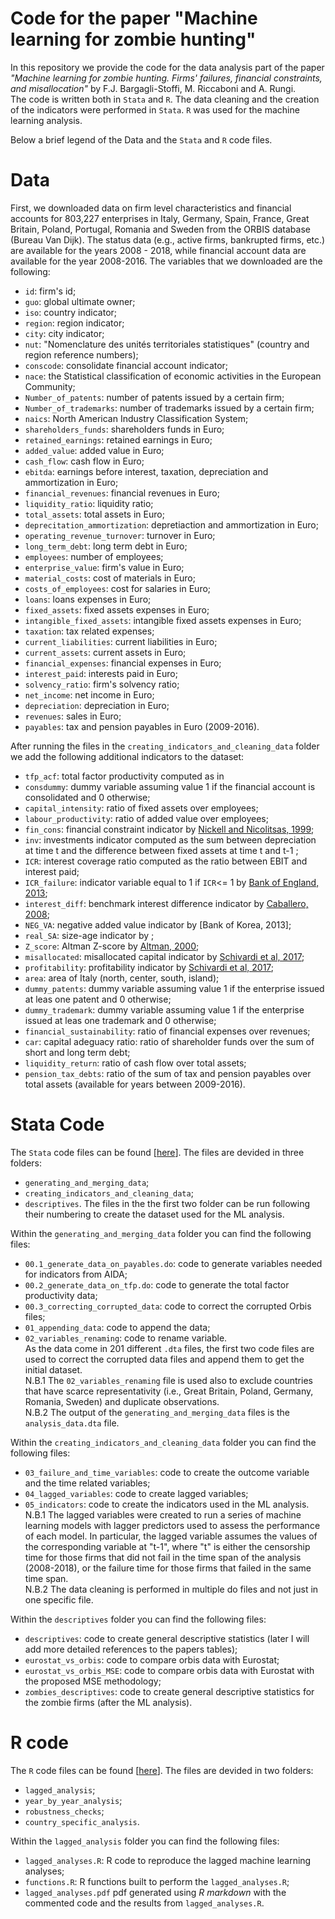 # Code for the paper "Machine learning for zombie hunting"

In this repository we provide the code for the data analysis part of the paper _"Machine learning for zombie hunting. Firms' failures, financial constraints, and misallocation"_ by F.J. Bargagli-Stoffi, M. Riccaboni and A. Rungi. <br />
The code is written both in <tt>`Stata`</tt> and <tt>`R`</tt>. The data cleaning and the creation of the indicators were performed in <tt>`Stata`</tt>. <tt>`R`</tt> was used for the machine learning analysis.

Below a brief legend of the Data and the <tt>`Stata`</tt> and <tt>`R`</tt> code files. 

# Data

First, we downloaded data on firm level characteristics and financial accounts for 803,227 enterprises in Italy, Germany, Spain, France, Great Britain, Poland, Portugal, Romania and Sweden from the ORBIS database (Bureau Van Dijk). The status data (e.g., active firms, bankrupted firms, etc.) are available for the years 2008 - 2018, while financial account data are available for the year 2008-2016.
The variables that we downloaded are the following: 

* <tt>`id`</tt>: firm's id;
* <tt>`guo`</tt>: global ultimate owner;
* <tt>`iso`</tt>: country indicator;
* <tt>`region`</tt>: region indicator;
* <tt>`city`</tt>: city indicator;
* <tt>`nut`</tt>: "Nomenclature des unités territoriales statistiques" (country and region reference numbers);
* <tt>`conscode`</tt>: consolidate financial account indicator;
* <tt>`nace`</tt>: the Statistical classification of economic activities in the European Community;
* <tt>`Number_of_patents`</tt>: number of patents issued by a certain firm;
* <tt>`Number_of_trademarks`</tt>: number of trademarks issued by a certain firm;
* <tt>`naics`</tt>: North American Industry Classification System;
* <tt>`shareholders_funds`</tt>: shareholders funds in Euro;
* <tt>`retained_earnings`</tt>: retained earnings in Euro;
* <tt>`added_value`</tt>: added value in Euro;
* <tt>`cash_flow`</tt>: cash flow in Euro;
* <tt>`ebitda`</tt>: earnings before interest, taxation, depreciation and ammortization in Euro;
* <tt>`financial_revenues`</tt>: financial revenues in Euro;
* <tt>`liquidity_ratio`</tt>: liquidity ratio;
* <tt>`total_assets`</tt>: total assets in Euro;
* <tt>`deprecitation_ammortization`</tt>: depretiaction and ammortization in Euro;
* <tt>`operating_revenue_turnover`</tt>: turnover in Euro;
* <tt>`long_term_debt`</tt>: long term debt in Euro;
* <tt>`employees`</tt>: number of employees;
* <tt>`enterprise_value`</tt>: firm's value in Euro;
* <tt>`material_costs`</tt>: cost of materials in Euro;
* <tt>`costs_of_employees`</tt>: cost for salaries in Euro;
* <tt>`loans`</tt>: loans expenses in Euro;
* <tt>`fixed_assets`</tt>: fixed assets expenses in Euro;
* <tt>`intangible_fixed_assets`</tt>: intangible fixed assets expenses in Euro; 
* <tt>`taxation`</tt>: tax related expenses;
* <tt>`current_liabilities`</tt>: current liabilities in Euro;
* <tt>`current_assets`</tt>: current assets in Euro;
* <tt>`financial_expenses`</tt>: financial expenses in Euro;
* <tt>`interest_paid`</tt>: interests paid in Euro;
* <tt>`solvency_ratio`</tt>: firm's solvency ratio;
* <tt>`net_income`</tt>: net income in Euro;
* <tt>`depreciation`</tt>: depreciation in Euro;
* <tt>`revenues`</tt>: sales in Euro;
* <tt>`payables`</tt>: tax and pension payables in Euro (2009-2016).

After running the files in the <tt>`creating_indicators_and_cleaning_data`</tt> folder we add the following additional indicators to the dataset:
* <tt>`tfp_acf`</tt>: total factor productivity computed as in []()
* <tt>`consdummy`</tt>: dummy variable assuming value 1 if the financial account is consolidated and 0 otherwise;
* <tt>`capital_intensity`</tt>: ratio of fixed assets over employees;
* <tt>`labour_productivity`</tt>: ratio of added value over employees;
* <tt>`fin_cons`</tt>: financial constraint indicator by [Nickell and Nicolitsas, 1999](https://econpapers.repec.org/article/eeeeecrev/v_3a43_3ay_3a1999_3ai_3a8_3ap_3a1435-1456.html);
* <tt>`inv`</tt>: investments indicator computed as the sum between depreciation at time t and the difference between fixed assets at time t and t-1 ;
* <tt>`ICR`</tt>: interest coverage ratio computed as the ratio between EBIT and interest paid;
* <tt>`ICR_failure`</tt>: indicator variable equal to 1 if <tt>`ICR`</tt><= 1 by [Bank of England, 2013](https://www.bankofengland.co.uk/inflation-report/2013/august-2013);
* <tt>`interest_diff`</tt>: benchmark interest difference indicator by [Caballero, 2008](https://www.aeaweb.org/articles?id=10.1257/aer.98.5.1943);
* <tt>`NEG_VA`</tt>: negative added value indicator by [Bank of Korea, 2013];
* <tt>`real_SA`</tt>: size-age indicator by ; 
* <tt>`Z_score`</tt>: Altman Z-score by [Altman, 2000](http://pages.stern.nyu.edu/~ealtman/Zscores.pdf);
* <tt>`misallocated`</tt>: misallocated capital indicator by [Schivardi et al, 2017](https://www.bis.org/publ/work669.pdf);
* <tt>`profitability`</tt>: profitability indicator by [Schivardi et al, 2017](https://www.bis.org/publ/work669.pdf);
* <tt>`area`</tt>: area of Italy (north, center, south, island);
* <tt>`dummy_patents`</tt>: dummy variable assuming value 1 if the enterprise issued at leas one patent and 0 otherwise;
* <tt>`dummy_trademark`</tt>: dummy variable assuming value 1 if the enterprise issued at leas one trademark and 0 otherwise;
* <tt>`financial_sustainability`</tt>: ratio of financial expenses over revenues;
* <tt>`car`</tt>: capital adeguacy ratio: ratio of shareholder funds over the sum of short and long term debt;
* <tt>`liquidity_return`</tt>: ratio of cash flow over total assets;
* <tt>`pension_tax_debts`</tt>: ratio of the sum of tax and pension payables over total assets (available for years between 2009-2016).

# Stata Code

The <tt>`Stata`</tt> code files can be found </b> [<a href="https://github.com/barstoff/ml-zombie-hunting/tree/master/Stata_code">here</a>]. The files are devided in three folders:
* <tt>`generating_and_merging_data`</tt>;
* <tt>`creating_indicators_and_cleaning_data`</tt>;
* <tt>`descriptives`</tt>.
The files in the the first two folder can be run following their numbering to create the dataset used for the ML analysis.

Within the <tt>`generating_and_merging_data`</tt> folder you can find the following files:
* <tt>`00.1_generate_data_on_payables.do`</tt>: code to generate variables needed for indicators from AIDA;
* <tt>`00.2_generate_data_on_tfp.do`</tt>: code to generate the total factor productivity data;
* <tt>`00.3_correcting_corrupted_data`</tt>: code to correct the corrupted Orbis files;
* <tt>`01_appending_data`</tt>: code to append the data;
* <tt>`02_variables_renaming`</tt>: code to rename variable. <br />
As the data come in 201 different <tt>`.dta`</tt> files, the first two code files are used to correct the corrupted data files and append them to get the initial dataset.  <br />
N.B.1 The <tt>`02_variables_renaming`</tt> file is used also to exclude countries that have scarce representativity (i.e., Great Britain, Poland, Germany, Romania, Sweden) and duplicate observations.  <br />
N.B.2 The output of the <tt>`generating_and_merging_data`</tt> files is the <tt>`analysis_data.dta`</tt> file.

Within the <tt>`creating_indicators_and_cleaning_data`</tt> folder you can find the following files:
* <tt>`03_failure_and_time_variables`</tt>: code to create the outcome variable and the time related variables;
* <tt>`04_lagged_variables`</tt>: code to create lagged variables;
* <tt>`05_indicators`</tt>: code to create the indicators used in the ML analysis. <br />
N.B.1 The lagged variables were created to run a series of machine learning models with lagger predictors used to assess the performance of each model. In particular, the lagged variable assumes the values of the corresponding variable at "t-1", where "t" is either the censorship time for those firms that did not fail in the time span of the analysis (2008-2018), or the failure time for those firms that failed in the same time span. <br />
N.B.2 The data cleaning is performed in multiple do files and not just in one specific file.

Within the <tt>`descriptives`</tt> folder you can find the following files:
* <tt>`descriptives`</tt>: code to create general descriptive statistics (later I will add more detailed references to the papers tables);
* <tt>`eurostat_vs_orbis`</tt>: code to compare orbis data with Eurostat;
* <tt>`eurostat_vs_orbis_MSE`</tt>: code to compare orbis data with Eurostat with the proposed MSE methodology;
* <tt>`zombies_descriptives`</tt>: code to create general descriptive statistics for the zombie firms (after the ML analysis).

# R code

The <tt>`R`</tt> code files can be found </b> [<a href="https://github.com/barstoff/ml-zombie-hunting/tree/master/R_code">here</a>]. The files are devided in two folders:
* <tt>`lagged_analysis`</tt>;
* <tt>`year_by_year_analysis`</tt>;
* <tt>`robustness_checks`</tt>;
* <tt>`country_specific_analysis`</tt>.

Within the <tt>`lagged_analysis`</tt> folder you can find the following files:
* <tt>`lagged_analyses.R`</tt>: R code to reproduce the lagged machine learning analyses;
* <tt>`functions.R`</tt>: R functions built to perform the <tt>`lagged_analyses.R`</tt>;
* <tt>`lagged_analyses.pdf`</tt> pdf generated using *R markdown* with the commented code and the results from <tt>`lagged_analyses.R`</tt>.
